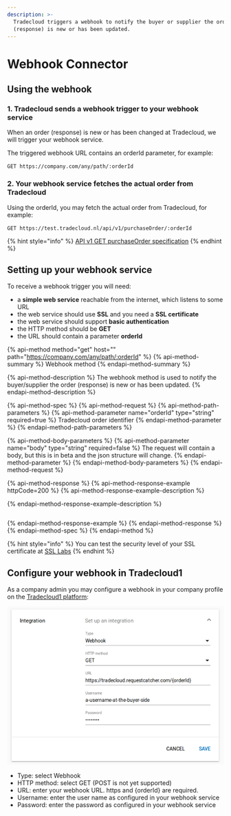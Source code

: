```yaml
---
description: >-
  Tradecloud triggers a webhook to notify the buyer or supplier the order
  (response) is new or has been updated.
---
```


# Webhook Connector

## Using the webhook

### 1. Tradecloud sends a webhook trigger to your webhook service

When an order \(response\) is new or has been changed at Tradecloud, we will trigger your webhook service.

The triggered webhook URL contains an orderId parameter, for example:

```text
GET https://company.com/any/path/:orderId
```

### 2. Your webhook service fetches the actual order from Tradecloud

Using the orderId, you may fetch the actual order from Tradecloud, for example:

```text
GET https://test.tradecloud.nl/api/v1/purchaseOrder/:orderId
```

{% hint style="info" %}
[API v1 GET purchaseOrder specification](https://test.tradecloud.nl/api/v1/docs#!/Purchase_order_API/getOrder)
{% endhint %}

## Setting up your webhook service

To receive a webhook trigger you will need:

* a **simple web service** reachable from the internet, which listens to some URL
* the web service should use **SSL** and you need a **SSL certificate**
* the web service should support **basic authentication**
* the HTTP method should be **GET**
* the URL should contain a parameter **orderId**

{% api-method method="get" host="" path="https://company.com/any/path/:orderId" %}
{% api-method-summary %}
Webhook method
{% endapi-method-summary %}

{% api-method-description %}
The webhook method is used to notify the buyer/supplier the order \(response\) is new or has been updated.
{% endapi-method-description %}

{% api-method-spec %}
{% api-method-request %}
{% api-method-path-parameters %}
{% api-method-parameter name="orderId" type="string" required=true %}
Tradecloud order identifier
{% endapi-method-parameter %}
{% endapi-method-path-parameters %}

{% api-method-body-parameters %}
{% api-method-parameter name="body" type="string" required=false %}
The request will contain a body, but this is in beta and the json structure will change.
{% endapi-method-parameter %}
{% endapi-method-body-parameters %}
{% endapi-method-request %}

{% api-method-response %}
{% api-method-response-example httpCode=200 %}
{% api-method-response-example-description %}

{% endapi-method-response-example-description %}

```

```
{% endapi-method-response-example %}
{% endapi-method-response %}
{% endapi-method-spec %}
{% endapi-method %}

{% hint style="info" %}
You can test the security level of your SSL certificate at [SSL Labs](https://www.ssllabs.com/ssltest/)
{% endhint %}

## Configure your webhook in Tradecloud1

As a company admin you may configure a webhook in your company profile on the [Tradecloud1 platform](http://portal.tradecloud1.com/):

![](.gitbook/assets/tradecloud1-company-webhook-configuration.png)

* Type: select Webhook
* HTTP method: select GET \(POST is not yet supported\)
* URL: enter your webhook URL. https and {orderId} are required.
* Username: enter the user name as configured in your webhook service
* Password: enter the password as configured in your webhook service




